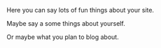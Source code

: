 
Here you can say lots of fun things about your site.

Maybe say a some things about yourself.

Or maybe what you plan to blog about.

